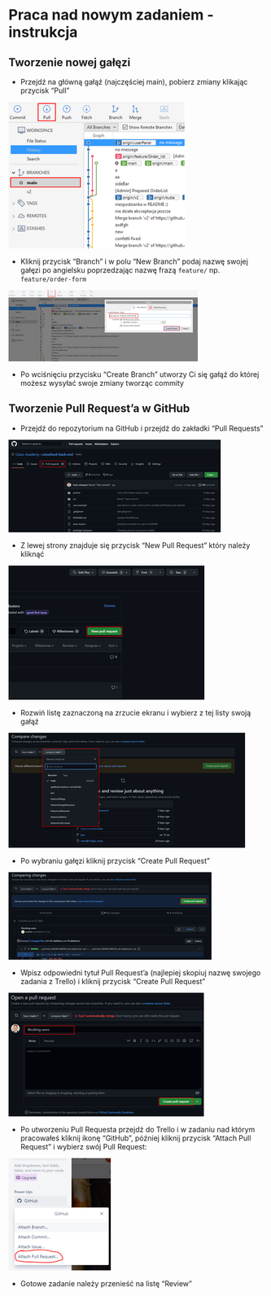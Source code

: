 # Praca nad nowym zadaniem - instrukcja

## Tworzenie nowej gałęzi

- Przejdź na główną gałąź (najczęściej main), pobierz zmiany klikając przycisk “Pull”
    
![Demonstracja użycia git pull](asset/git-exercise-1.png)

- Kliknij przycisk “Branch” i w polu “New Branch” podaj nazwę swojej gałęzi po angielsku poprzedzając nazwę frazą `feature/` np. `feature/order-form`

![Demonstracja miejsca w którym się nazywa gałęź](asset/git-exercise-2.png)

- Po wciśnięciu przycisku “Create Branch” utworzy Ci się gałąź do której możesz wysyłać swoje zmiany tworząc commity 

## Tworzenie Pull Request’a w GitHub

- Przejdź do repozytorium na GitHub i przejdź do zakładki “Pull Requests”

![Demonstracja przycisku pull requests](asset/git-exercise-4.png)

- Z lewej strony znajduje się przycisk “New Pull Request” który należy kliknąć

![Demonstracja przycisku "new pull request"](asset/git-exercise-5.png)

- Rozwiń listę zaznaczoną na zrzucie ekranu i wybierz z tej listy swoją gałąź

![Demonstracja wybierania gałęzi](asset/git-exercise-6.png)

- Po wybraniu gałęzi kliknij przycisk “Create Pull Request”

![Demonstracja przycisku "create pull request"](asset/git-exercise-7.png)

- Wpisz odpowiedni tytuł Pull Request’a (najlepiej skopiuj nazwę swojego zadania z Trello) i kliknij przycisk “Create Pull Request”

![Demonstracja nazwania pull requesta](asset/git-exercise-8.png)

- Po utworzeniu Pull Requesta przejdź do Trello i w zadaniu nad którym pracowałeś kliknij ikonę “GitHub”, później kliknij przycisk “Attach Pull Request” i wybierz swój Pull Request:

![Demonstracja przycisku "attach pull request"](asset/git-exercise-9.png)

- Gotowe zadanie należy przenieść na listę “Review”
